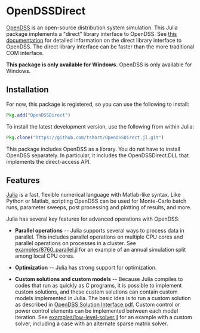 
# OpenDSSDirect

[OpenDSS](http://smartgrid.epri.com/SimulationTool.aspx) is an open-source
distribution system simulation. This Julia package implements a "direct" library
interface to OpenDSS. See [this
documentation](http://svn.code.sf.net/p/electricdss/code/trunk/Distrib/Doc/OpenDSS_Direct_DLL.pdf)
for detailed information on the direct library interface to OpenDSS. The direct
library interface can be faster than the more traditional COM interface.

**This package is only available for Windows.** OpenDSS is only available for
Windows.

## Installation

For now, this package is registered, so you can use the following to install:

```julia 
Pkg.add("OpenDSSDirect")
```

To install the latest development version, use the following from within Julia:

```julia 
Pkg.clone("https://github.com/tshort/OpenDSSDirect.jl.git")
```

This package includes OpenDSS as a library. You do not have to install OpenDSS
separately. In particular, it includes the OpenDSSDirect.DLL that implements
the direct-access API.

## Features

[Julia](http://julialang.org/) is a fast, flexible numerical language with
Matlab-like syntax. Like Python or Matlab, scripting OpenDSS can be used for 
Monte-Carlo batch runs, parameter sweeps, post processing and plotting of 
results, and more. 

Julia has several key features for advanced operations with OpenDSS:

* **Parallel operations** -- Julia supports several ways to process data in 
  parallel. This includes parallel operations on multiple CPU cores and 
  parallel operations on processes in a cluster. See 
  [examples/8760_parallel.jl](https://github.com/tshort/OpenDSSDirect.jl/blob/master/examples/8760_parallel.jl) 
  for an example of an annual simulation split among local CPU cores.

* **Optimization** -- Julia has strong support for optimization.

* **Custom solutions and custom models** -- Because Julia compiles to codes 
  that run as quickly as C programs, it is possible to implement custom
  solutions, and these custom solutions can contain custom models implemented
  in Julia. The basic idea is to run a custom solution as described in 
  [OpenDSS Solution Interface.pdf](http://svn.code.sf.net/p/electricdss/code/trunk/Distrib/Doc/OpenDSS%20Solution%20Interface.pdf).
  Custom control or power control elements can be implemented between each
  model iteration. See 
  [examples/low-level-solver.jl](https://github.com/tshort/OpenDSSDirect.jl/blob/master/examples/low-level-solver.jl) 
  for an example with a custom solver, including a case with an alternate sparse
  matrix solver.